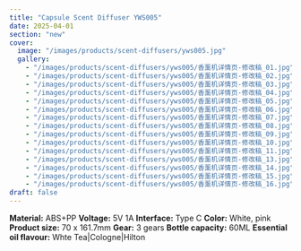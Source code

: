 ```yaml
---
title: "Capsule Scent Diffuser YWS005"
date: 2025-04-01
section: "new"
cover:
  image: "/images/products/scent-diffusers/yws005.jpg"
  gallery:
    - "/images/products/scent-diffusers/yws005/香薰机详情页-修改稿_01.jpg"
    - "/images/products/scent-diffusers/yws005/香薰机详情页-修改稿_02.jpg"
    - "/images/products/scent-diffusers/yws005/香薰机详情页-修改稿_03.jpg"
    - "/images/products/scent-diffusers/yws005/香薰机详情页-修改稿_04.jpg"
    - "/images/products/scent-diffusers/yws005/香薰机详情页-修改稿_05.jpg"
    - "/images/products/scent-diffusers/yws005/香薰机详情页-修改稿_06.jpg"
    - "/images/products/scent-diffusers/yws005/香薰机详情页-修改稿_07.jpg"
    - "/images/products/scent-diffusers/yws005/香薰机详情页-修改稿_08.jpg"
    - "/images/products/scent-diffusers/yws005/香薰机详情页-修改稿_09.jpg"
    - "/images/products/scent-diffusers/yws005/香薰机详情页-修改稿_10.jpg"
    - "/images/products/scent-diffusers/yws005/香薰机详情页-修改稿_11.jpg"
    - "/images/products/scent-diffusers/yws005/香薰机详情页-修改稿_13.jpg"
    - "/images/products/scent-diffusers/yws005/香薰机详情页-修改稿_14.jpg"
    - "/images/products/scent-diffusers/yws005/香薰机详情页-修改稿_15.jpg"
    - "/images/products/scent-diffusers/yws005/香薰机详情页-修改稿_16.jpg"
draft: false
---
```

**Material:** ABS+PP
**Voltage:** 5V 1A
**Interface:** Type C
**Color:** White, pink
**Product size:** 70 x 161.7mm
**Gear:** 3 gears
**Bottle capacity:** 60ML
**Essential oil flavour:** Whte Tea|Cologne|Hilton
